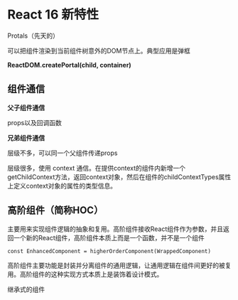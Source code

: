 # React 16 新特性

Protals（先天的）

可以把组件渲染到当前组件树意外的DOM节点上。典型应用是弹框

**ReactDOM.createPortal(child, container)**

## 组件通信

**父子组件通信**

props以及回调函数

**兄弟组件通信**

层级不多，可以同一个父组件传递props

层级很多，使用 context 通信。在提供context的组件内新增一个getChildContext方法，返回context对象，然后在组件的childContextTypes属性上定义context对象的属性的类型信息。

## 高阶组件（简称HOC）

主要用来实现组件逻辑的抽象和复用。高阶组件接收React组件作为参数，并且返回一个新的React组件，高阶组件本质上而是一个函数，并不是一个组件

`
const EnhancedComponent = higherOrderComponent(WrappedComponent)
`

高阶组件主要功能是封装并分离组件的通用逻辑，让通用逻辑在组件间更好的被复用。高阶组件的这种实现方式本质上是装饰着设计模式。

继承式的组件